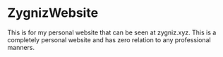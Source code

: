 # ZygnizWebsite
This is for my personal website that can be seen at zygniz.xyz. This is a completely personal website and has zero relation to any professional manners.
